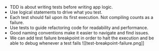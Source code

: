 - TDD is about writing tests before writing app logic.
- Use logical statements to drive what you test.
- Each test should fail upon its first execution. Not compiling counts as a failure.
- Use tests to guide refactoring code for readability and performance.
- Good naming conventions make it easier to navigate and find issues.
- We can add test failure breakpoint in order to halt the execution and be able to debug whenever a test fails
![[test-breakpoint-failure.png]]